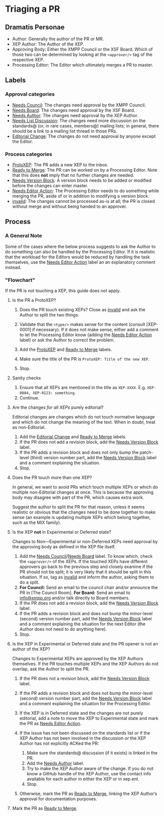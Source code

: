 # Triaging a PR

## Dramatis Personae

- Author: Generally the author of the PR or MR.
- XEP Author: The Author of the XEP.
- Approving Body: Either the XMPP Council or the XSF Board. Which of those two
  can be determined by looking at the `<approver/>` tag of the respective XEP.
- Processing Editor: The Editor which ultimately merges a PR to master.

## Labels

### Approval categories

- [Needs Council]: The changes need approval by the XMPP Council.
- [Needs Board]: The changes need approval by the XSF Board.
- [Needs Author]: The changes need approval by the XEP Author.
- [Needs List Discussion]: The changes need more discussion on the standards@
  (or, in rare cases, members@) mailing lists; in general, there should be a
  link to a mailing list thread in those PRs.
- [Editorial Change]: The changes do not need approval by anyone except the
  Editor.

### Process categories

- [ProtoXEP]: The PR adds a new XEP to the inbox.
- [Ready to Merge]: The PR can be worked on by a Processing Editor. Note that
  this does **not** imply that no further changes are needed.
- [Needs Version Block]: A version block needs to be added or modified before
  the changes can enter master.
- [Needs Editor Action]: The Processing Editor needs to do something while
  merging the PR, aside of or in addition to modifying a version block.
- [invalid]: The changes cannot be processed as-is at all; the PR is closed
  without merge and without being handed to an approver.

## Process

### A General Note

Some of the cases where the below process suggests to ask the Author to do
something can also be handled by the Processing Editor. If it is realistic
that the workload for the Editors would be reduced by handling the task
themselves, use the [Needs Editor Action] label an an explanatory comment
instead.

### "Flowchart"

If the PR is not touching a XEP, this guide does not apply.

1. Is the PR a ProtoXEP?

    1. Does the PR touch existing XEPs? Close as [invalid] and ask the Author
        to split the two things.

    2. Validate that the `<type/>` makes sense for the content (consult
       [XEP-0001] if necessary). If it does not make sense, either add a
       comment to let the Processing Editor know (adding the
       [Needs Editor Action] label) or ask the Author to correct the problem.
    3. Add the [ProtoXEP] and [Ready to Merge] labels.
    4. Make sure the title of the PR is `ProtoXEP: Title of the new XEP`.
    5. Stop.

2. Sanity checks

    1. Ensure that all XEPs are mentioned in the title as `XEP-XXXX`. E.g. `XEP-0084, XEP-0123: something`.
    2. Continue.

3. Are the changes *for all XEPs* purely editorial?

    Editorial changes are changes which do not touch normative language and
    which do not change the meaning of the text. When in doubt, treat as
    non-Editorial.

    1. Add the [Editorial Change] and [Ready to Merge] labels.
    2. If the PR does not add a revision block, add the [Needs Version Block]
       label.
    3. If the PR adds a revision block and does not only bump the patch-level
       (third) version number part, add the [Needs Version Block] label and a
       comment explaining the situation.
    4. Stop.

4. Does the PR touch more than one XEP?

    In general, we want to avoid PRs which touch multiple XEPs or which do
    multiple non-Editorial changes at once. This is because the approving body
    may disagree with part of the PR, which causes extra work.

    Suggest the author to split the PR for that reason, unless it seems
    realistic or obvious that the changes need to be done together to make
    sense (an example is updating multiple XEPs which belong together, such
    as the MIX family).

4. Is the XEP **not** in Experimental or Deferred state?

    Changes to Non—Experimental or non-Deferred XEPs need approval by the
    approving body as defined in the XEP file itself.

    1. Add the [Needs Council]/[Needs Board] label. To know which, check the
       `<approver/>` of the XEPs. If the touched XEPs have different approvers
       go back to the previous step and closely examine if the PR should not
       be split; it is very likely that it should be split in this situation.
       If so, tag as [invalid] and inform the author, asking them to do a
       split.
    2. **For Council:** Send an email to the council chair and/or announce the
       PR in [The Council Room].
       **For Board:** Send an email to info@xmpp.org and/or talk directly to
       Board members.
    3. If the PR does not add a revision block, add the [Needs Version Block]
       label.
    4. If the PR adds a revision block and does not bump the minor-level
       (second) version number part, add the [Needs Version Block] label and a
       comment explaining the situation for the next Editor (the Author does
       not need to do anything here).
    6. Stop.

5. Is the XEP in Experimental or Deferred state and the PR opener is not an
   author of the XEP?

    Changes to Experimental XEPs are approved by the XEP Authors themselves.
    If the PR touches multiple XEPs and the XEP Authors do not overlap, ask
    the Author to split the PR.

    1. If the PR does not a revision block, add the [Needs Version Block]
       label.
    2. If the PR adds a revision block and does not bump the minor-level
       (second) version number part, add the [Needs Version Block] label and a
       comment explaining the situation for the Processing Editor.
    3. If the XEP is in Deferred state and the changes are not purely editorial,
       add a note to move the XEP to Experimental state and mark the PR as
       [Needs Editor Action].
    4. If the issue has not been discussed on the standards list *or* if
       the XEP Author has not been involved in the discussion *or* the
       XEP Author has not explicitly ACKed the PR:

        1. Make sure the standards@ discussion (if it exists) is linked in the
           PR.
        2. Add the [Needs Author] label.
        3. Try to make the XEP Author aware of the change. If you do not know
           a GitHub handle of the XEP Author, use the contact info available
           for each author in either the XEP or in xep.ent.
        4. Stop.

    5. Otherwise, mark the PR as [Ready to Merge], linking the XEP Author’s
       approval for documentation purposes.

6. Mark the PR as [Ready to Merge].

[ProtoXEP]: https://github.com/xsf/xeps/labels/ProtoXEP
[Ready to Merge]: https://github.com/xsf/xeps/labels/Ready%20to%20Merge
[Needs Author]: https://github.com/xsf/xeps/labels/Needs%20Author
[Needs List Discussion]: https://github.com/xsf/xeps/labels/Needs%20List%20Discussion
[Needs Version Block]: https://github.com/xsf/xeps/labels/Needs%20Version%20Block
[Needs Editor Action]: https://github.com/xsf/xeps/labels/Needs%20Editor%20Action
[Editorial Change]: https://github.com/xsf/xeps/labels/Editorial%20Change
[Needs Council]: https://github.com/xsf/xeps/labels/Needs%20Council
[Needs Board]: https://github.com/xsf/xeps/labels/Needs%20Board
[invalid]: https://github.com/xsf/xeps/labels/invalid
